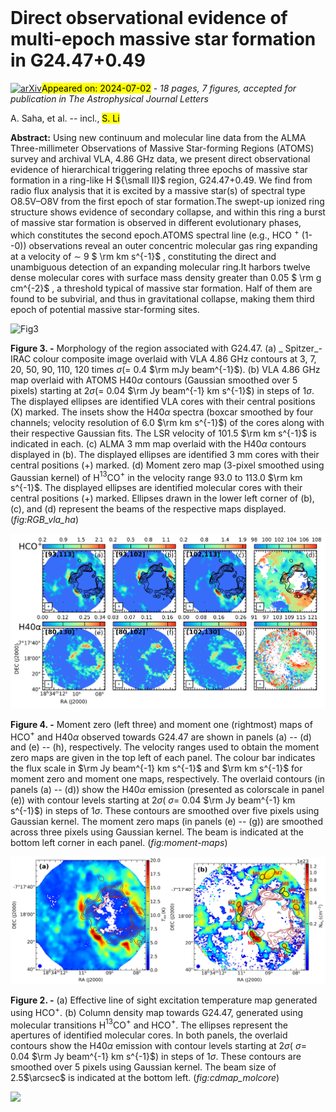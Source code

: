 <div class="macros" style="visibility:hidden;">
$\newcommand{\ensuremath}{}$
$\newcommand{\xspace}{}$
$\newcommand{\object}[1]{\texttt{#1}}$
$\newcommand{\farcs}{{.}''}$
$\newcommand{\farcm}{{.}'}$
$\newcommand{\arcsec}{''}$
$\newcommand{\arcmin}{'}$
$\newcommand{\ion}[2]{#1#2}$
$\newcommand{\textsc}[1]{\textrm{#1}}$
$\newcommand{\hl}[1]{\textrm{#1}}$
$\newcommand{\footnote}[1]{}$
$\newcommand{\vdag}{(v)^\dagger}$
$\newcommand$
$\newcommand$
$\newcommand$
$\newcommand$
$\newcommand$
$\newcommand{\HL}[1]{{\color{red}  #1}}$</div>



<div id="title">

# Direct observational evidence of multi-epoch massive star formation in G24.47+0.49

</div>
<div id="comments">

[![arXiv](https://img.shields.io/badge/arXiv-2407.01063-b31b1b.svg)](https://arxiv.org/abs/2407.01063)<mark>Appeared on: 2024-07-02</mark> -  _18 pages, 7 figures, accepted for publication in The Astrophysical Journal Letters_

</div>
<div id="authors">

A. Saha, et al. -- incl., <mark>S. Li</mark>

</div>
<div id="abstract">

**Abstract:** Using new continuum and molecular line data from the ALMA Three-millimeter Observations of Massive Star-forming Regions (ATOMS) survey and archival VLA, 4.86 GHz data, we present direct observational evidence of hierarchical triggering relating three epochs of massive star formation in a ring-like H ${\small II}$ region, G24.47+0.49. We find from radio flux analysis that it is excited by a massive star(s) of spectral type O8.5V–O8V from the first epoch of star formation.The swept-up ionized ring structure shows evidence of secondary collapse, and within this ring a burst of massive star formation is observed in different evolutionary phases, which constitutes the second epoch.ATOMS spectral line (e.g., HCO $^+$ (1--0)) observations reveal an outer concentric molecular gas ring expanding at a velocity of $\sim$ 9 $ \rm km s^{-1}$ , constituting the direct and unambiguous detection of an expanding molecular ring.It harbors twelve dense molecular cores with surface mass density greater than 0.05 $ \rm g cm^{-2}$ , a threshold typical of massive star formation. Half of them are found to be subvirial, and thus in gravitational collapse, making them third  epoch of potential massive star-forming sites.

</div>

<div id="div_fig1">

<img src="tmp_2407.01063/./f1-spitzer_vla_3mm_ha_horizontal_w1core_4PANELS_H13CO_v2revisit_v3_R1.png" alt="Fig3" width="100%"/>

**Figure 3. -**  Morphology of the region associated with G24.47. (a) _ Spitzer_-IRAC colour composite image overlaid with VLA 4.86 GHz contours at 3, 7, 20, 50, 90, 110, 120 times $\sigma$(= 0.4 $\rm mJy beam^{-1}$). (b) VLA 4.86 GHz map overlaid with ATOMS H40$\alpha$ contours (Gaussian smoothed over 5 pixels) starting at 2$\sigma$(= 0.04 $\rm Jy beam^{-1} km s^{-1}$) in steps of 1$\sigma$. The displayed ellipses are identified VLA cores with their central positions (X) marked. The insets show the H40$\alpha$ spectra (boxcar smoothed by four channels; velocity resolution of 6.0 $\rm km s^{-1}$) of the cores along with their respective Gaussian fits.  The LSR velocity of 101.5 $\rm km s^{-1}$ is indicated in each. (c) ALMA 3 mm map overlaid with the H40$\alpha$ contours displayed in (b). The displayed ellipses are identified 3 mm cores with their central positions (+) marked. (d) Moment zero map (3-pixel smoothed using Gaussian kernel) of H$^{13}$CO$^+$ in the velocity range 93.0 to 113.0 $\rm km s^{-1}$. The displayed ellipses are identified molecular cores with their central positions (+) marked. Ellipses drawn in the lower left corner of (b), (c), and (d) represent the beams of the respective maps displayed. (*fig:RGB_vla_ha*)

</div>
<div id="div_fig2">

<img src="tmp_2407.01063/./f2-all_composite_moment0_1_2compo_full_with_Ha_NOLINESv4.png" alt="Fig4" width="100%"/>

**Figure 4. -** Moment zero (left three) and moment one (rightmost) maps of HCO$^+$ and H40$\alpha$ observed towards G24.47 are shown in panels (a) -- (d) and (e) -- (h), respectively. The velocity ranges used to obtain the moment zero maps are given in the top left of each panel. The colour bar indicates the flux scale in $\rm Jy beam^{-1} km s^{-1}$ and $\rm km s^{-1}$ for moment zero and moment one maps, respectively.
    The overlaid contours (in panels (a) -- (d)) show the H40$\alpha$ emission (presented as colorscale in panel (e)) with contour levels starting at 2$\sigma$( $\sigma =$ 0.04 $\rm Jy beam^{-1} km s^{-1}$) in steps of 1$\sigma$.
    These contours are smoothed over five pixels using Gaussian kernel. The moment zero maps (in panels (e) -- (g)) are smoothed across three pixels using Gaussian kernel.
    The beam is indicated at the bottom left corner in each panel. (*fig:moment-maps*)

</div>
<div id="div_fig3">

<img src="tmp_2407.01063/./f6a-appendix-Tex_map_molcore_ellipse.png" alt="Fig2.1" width="50%"/><img src="tmp_2407.01063/./f6b-appendix-cdmap_molcores_annotate_v2revisit.png" alt="Fig2.2" width="50%"/>

**Figure 2. -** (a) Effective line of sight excitation temperature map generated using HCO$^+$. (b) Column density map towards G24.47, generated using molecular transitions H$^{13}$CO$^+$ and HCO$^+$. The ellipses represent the apertures of identified molecular cores. In both panels, the overlaid contours show the H40$\alpha$ emission with contour levels starting at 2$\sigma$( $\sigma =$ 0.04 $\rm Jy beam^{-1} km s^{-1}$) in steps of 1$\sigma$. These contours are smoothed over 5 pixels using Gaussian kernel.  The beam size of 2.5$\arcsec$ is indicated at the bottom left.  (*fig:cdmap_molcore*)

</div><div id="qrcode"><img src=https://api.qrserver.com/v1/create-qr-code/?size=100x100&data="https://arxiv.org/abs/2407.01063"></div>